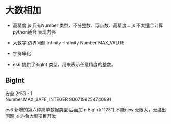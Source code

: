 # 大数相加

- 高精度
  js 只有Number 类型，不分整数、浮点数、高精度...
  js 不太适合计算 python适合
  表现力强
- 大数字
  边界问题 
  Infinity
  -Infinity
  Number.MAX_VALUE
- 字符串化
  
- es6 提供了BigInt 类型，用来表示任意精度的整数。

## BigInt
安全 2^53 - 1  
Number.MAX_SAFE_INTEGER
  9007199254740991

es6 新增的第六种简单数据类型
后面加 n
BigInt("123"),不能new
无限大，无溢出问题
js 适合大型项目开发